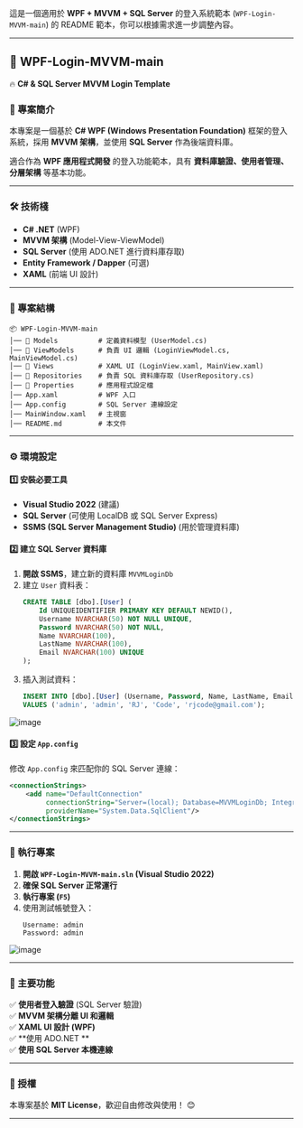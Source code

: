 這是一個適用於 **WPF + MVVM + SQL Server** 的登入系統範本 (`WPF-Login-MVVM-main`) 的 README 範本，你可以根據需求進一步調整內容。  

---

## **📌 WPF-Login-MVVM-main**  
🔥 **C# & SQL Server MVVM Login Template**  

### **📖 專案簡介**  
本專案是一個基於 **C# WPF (Windows Presentation Foundation)** 框架的登入系統，採用 **MVVM 架構**，並使用 **SQL Server** 作為後端資料庫。  

適合作為 **WPF 應用程式開發** 的登入功能範本，具有 **資料庫驗證、使用者管理、分層架構** 等基本功能。  

---

### **🛠️ 技術棧**
- **C# .NET** (WPF)  
- **MVVM 架構** (Model-View-ViewModel)  
- **SQL Server** (使用 ADO.NET 進行資料庫存取)  
- **Entity Framework / Dapper** (可選)  
- **XAML** (前端 UI 設計)  

---

### **📂 專案結構**
```
📦 WPF-Login-MVVM-main
│── 📁 Models          # 定義資料模型 (UserModel.cs)
│── 📁 ViewModels      # 負責 UI 邏輯 (LoginViewModel.cs, MainViewModel.cs)
│── 📁 Views           # XAML UI (LoginView.xaml, MainView.xaml)
│── 📁 Repositories    # 負責 SQL 資料庫存取 (UserRepository.cs)
│── 📁 Properties      # 應用程式設定檔
│── App.xaml          # WPF 入口
│── App.config        # SQL Server 連線設定
│── MainWindow.xaml   # 主視窗
│── README.md         # 本文件
```

---

### **⚙️ 環境設定**
#### **1️⃣ 安裝必要工具**
- **Visual Studio 2022** (建議)
- **SQL Server** (可使用 LocalDB 或 SQL Server Express)
- **SSMS (SQL Server Management Studio)** (用於管理資料庫)

#### **2️⃣ 建立 SQL Server 資料庫**
1. **開啟 SSMS**，建立新的資料庫 `MVVMLoginDb`
2. 建立 `User` 資料表：
   ```sql
   CREATE TABLE [dbo].[User] (
       Id UNIQUEIDENTIFIER PRIMARY KEY DEFAULT NEWID(),
       Username NVARCHAR(50) NOT NULL UNIQUE,
       Password NVARCHAR(50) NOT NULL,
       Name NVARCHAR(100),
       LastName NVARCHAR(100),
       Email NVARCHAR(100) UNIQUE
   );
   ```
3. 插入測試資料：
   ```sql
   INSERT INTO [dbo].[User] (Username, Password, Name, LastName, Email)
   VALUES ('admin', 'admin', 'RJ', 'Code', 'rjcode@gmail.com');
   ```
![image](https://github.com/user-attachments/assets/57a7d396-8fda-4a53-aa0e-ae19200315c9)

#### **3️⃣ 設定 `App.config`**
修改 `App.config` 來匹配你的 SQL Server 連線：
```xml
<connectionStrings>
    <add name="DefaultConnection" 
         connectionString="Server=(local); Database=MVVMLoginDb; Integrated Security=True;"
         providerName="System.Data.SqlClient"/>
</connectionStrings>
```

---

### **🚀 執行專案**
1. **開啟 `WPF-Login-MVVM-main.sln` (Visual Studio 2022)**
2. **確保 SQL Server 正常運行**
3. **執行專案 (`F5`)**
4. 使用測試帳號登入：
   ```
   Username: admin
   Password: admin
   ```
![image](https://github.com/user-attachments/assets/4f6bd8dc-d354-4736-bd8d-5aa689f5e9c2)

---

### **🔧 主要功能**
✅ **使用者登入驗證** (SQL Server 驗證)  
✅ **MVVM 架構分離 UI 和邏輯**  
✅ **XAML UI 設計 (WPF)**  
✅ **使用 ADO.NET **  
✅ **使用 SQL Server 本機連線**  

---


### **📜 授權**
本專案基於 **MIT License**，歡迎自由修改與使用！ 😊  

---
